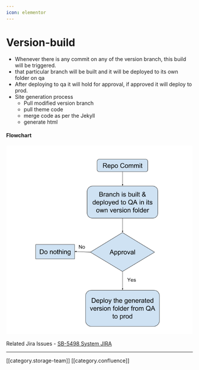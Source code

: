 ```yaml
---
icon: elementor
---
```


# Version-build

* Whenever there is any commit on any of the version branch, this build will be triggered.
* that particular branch will be built and it will be deployed to its own folder on qa
* After deploying to qa it will hold for approval, if approved it will deploy to prod.
* Site generation process
  * Pull modified version branch
  * pull theme code
  * merge code as per the Jekyll
  * generate html

#### &#x20;Flowchart

![](../../../../../../../Design/sbdesign-ed-kn-frameworknbp/images/storage/QA.png)

Related Jira Issues - [SB-5498 System JIRA](https://browse/SB-5498)

***

\[\[category.storage-team]] \[\[category.confluence]]
